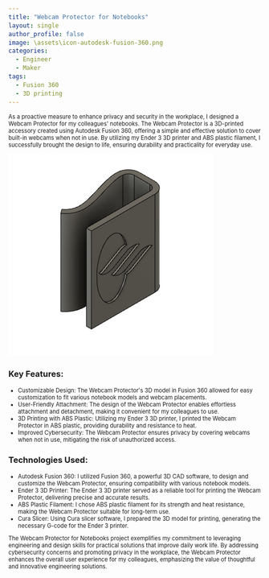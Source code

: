 ```yaml
---
title: "Webcam Protector for Notebooks"
layout: single
author_profile: false
image: \assets\icon-autodesk-fusion-360.png
categories:
  - Engineer
  - Maker
tags:
  - Fusion 360
  - 3D printing
---
```


  <p style="font-size:0.8em">
    As a proactive measure to enhance privacy and security in the workplace, I designed a Webcam Protector for my colleagues' notebooks. The Webcam Protector is a 3D-printed accessory created using Autodesk Fusion 360, offering a simple and effective solution to cover built-in webcams when not in use. By utilizing my Ender 3 3D printer and ABS plastic filament, I successfully brought the design to life, ensuring durability and practicality for everyday use.
  </p>
  <img src="\assets\camera-cover-1.png" alt="Webcam Protector" class="image">
  <h3>Key Features:</h3>
  <ul style="font-size:0.8em">
    <li>Customizable Design: The Webcam Protector's 3D model in Fusion 360 allowed for easy customization to fit various notebook models and webcam placements.</li>
    <li>User-Friendly Attachment: The design of the Webcam Protector enables effortless attachment and detachment, making it convenient for my colleagues to use.</li>
    <li>3D Printing with ABS Plastic: Utilizing my Ender 3 3D printer, I printed the Webcam Protector in ABS plastic, providing durability and resistance to heat.</li>
    <li>Improved Cybersecurity: The Webcam Protector ensures privacy by covering webcams when not in use, mitigating the risk of unauthorized access.</li>
  </ul>
  <h3>Technologies Used:</h3>
  <ul style="font-size:0.8em">
    <li>Autodesk Fusion 360: I utilized Fusion 360, a powerful 3D CAD software, to design and customize the Webcam Protector, ensuring compatibility with various notebook models.</li>
    <li>Ender 3 3D Printer: The Ender 3 3D printer served as a reliable tool for printing the Webcam Protector, delivering precise and accurate results.</li>
    <li>ABS Plastic Filament: I chose ABS plastic filament for its strength and heat resistance, making the Webcam Protector suitable for long-term use.</li>
    <li>Cura Slicer: Using Cura slicer software, I prepared the 3D model for printing, generating the necessary G-code for the Ender 3 printer.</li>
  </ul>
  <p style="font-size:0.8em">
    The Webcam Protector for Notebooks project exemplifies my commitment to leveraging engineering and design skills for practical solutions that improve daily work life. By addressing cybersecurity concerns and promoting privacy in the workplace, the Webcam Protector enhances the overall user experience for my colleagues, emphasizing the value of thoughtful and innovative engineering solutions.
  </p>